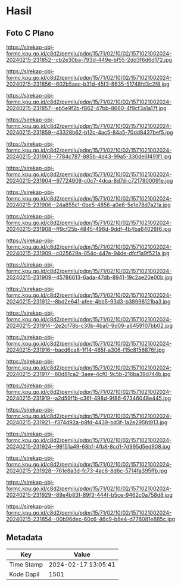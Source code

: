 # Hasil

## Foto C Plano

https://sirekap-obj-formc.kpu.go.id/c8d2/pemilu/pdpr/15/71/02/10/02/1571021002024-20240215-231852--cb2e30ba-793d-449e-bf55-2dd3f6d6d172.jpg

https://sirekap-obj-formc.kpu.go.id/c8d2/pemilu/pdpr/15/71/02/10/02/1571021002024-20240215-231856--602b5aac-b31d-45f3-8635-51748fd3c2f8.jpg

https://sirekap-obj-formc.kpu.go.id/c8d2/pemilu/pdpr/15/71/02/10/02/1571021002024-20240215-231857--eb5e9f2b-f862-47bb-8660-4f9cf3a1a17f.jpg

https://sirekap-obj-formc.kpu.go.id/c8d2/pemilu/pdpr/15/71/02/10/02/1571021002024-20240215-231859--43328b62-b12c-4ac5-84a5-70dd8437bef5.jpg

https://sirekap-obj-formc.kpu.go.id/c8d2/pemilu/pdpr/15/71/02/10/02/1571021002024-20240215-231903--7784c787-885b-4d43-99a5-330de6f491f1.jpg

https://sirekap-obj-formc.kpu.go.id/c8d2/pemilu/pdpr/15/71/02/10/02/1571021002024-20240215-231904--97724909-c0c7-4dca-8d7d-c7217800091e.jpg

https://sirekap-obj-formc.kpu.go.id/c8d2/pemilu/pdpr/15/71/02/10/02/1571021002024-20240215-231906--24a855c1-0be5-4856-a0e6-5e1e78d7a21a.jpg

https://sirekap-obj-formc.kpu.go.id/c8d2/pemilu/pdpr/15/71/02/10/02/1571021002024-20240215-231908--ff9cf25b-4845-496d-9ddf-4b4ba64026f6.jpg

https://sirekap-obj-formc.kpu.go.id/c8d2/pemilu/pdpr/15/71/02/10/02/1571021002024-20240215-231909--c025629a-054c-447e-94de-dfcf1a9f521a.jpg

https://sirekap-obj-formc.kpu.go.id/c8d2/pemilu/pdpr/15/71/02/10/02/1571021002024-20240215-231909--45786613-6ada-47db-8941-19c2ae20e00b.jpg

https://sirekap-obj-formc.kpu.go.id/c8d2/pemilu/pdpr/15/71/02/10/02/1571021002024-20240215-231912--8bd2e641-afee-4bb5-93d3-b38998121ba3.jpg

https://sirekap-obj-formc.kpu.go.id/c8d2/pemilu/pdpr/15/71/02/10/02/1571021002024-20240215-231914--2e2cf78b-c30b-4ba0-9d09-a6459107bb02.jpg

https://sirekap-obj-formc.kpu.go.id/c8d2/pemilu/pdpr/15/71/02/10/02/1571021002024-20240215-231916--bacd6ca8-1f14-465f-a306-f15c8156876f.jpg

https://sirekap-obj-formc.kpu.go.id/c8d2/pemilu/pdpr/15/71/02/10/02/1571021002024-20240215-231917--80d81ca2-3aee-4cf0-9c5b-216ba39d744b.jpg

https://sirekap-obj-formc.kpu.go.id/c8d2/pemilu/pdpr/15/71/02/10/02/1571021002024-20240215-231919--a2d59f1b-c36f-498d-9f86-67346048e445.jpg

https://sirekap-obj-formc.kpu.go.id/c8d2/pemilu/pdpr/15/71/02/10/02/1571021002024-20240215-231921--f374d92a-b8fd-4439-bd3f-1a2e295fd913.jpg

https://sirekap-obj-formc.kpu.go.id/c8d2/pemilu/pdpr/15/71/02/10/02/1571021002024-20240215-231924--99151a49-68bf-4fb8-8cd1-7d995d5ed908.jpg

https://sirekap-obj-formc.kpu.go.id/c8d2/pemilu/pdpr/15/71/02/10/02/1571021002024-20240215-231928--761e8a3d-fc73-4ac6-8d6c-5714fa395ffb.jpg

https://sirekap-obj-formc.kpu.go.id/c8d2/pemilu/pdpr/15/71/02/10/02/1571021002024-20240215-231929--89e4b83f-89f3-444f-b5ce-9462c0a758d8.jpg

https://sirekap-obj-formc.kpu.go.id/c8d2/pemilu/pdpr/15/71/02/10/02/1571021002024-20240215-231854--00b96dec-60c6-46c9-b8e4-d776081e885c.jpg


## Metadata

| Key        | Value               |
| ---------- | ------------------- |
| Time Stamp | 2024-02-17 13:05:41 |
| Kode Dapil | 1501                |



